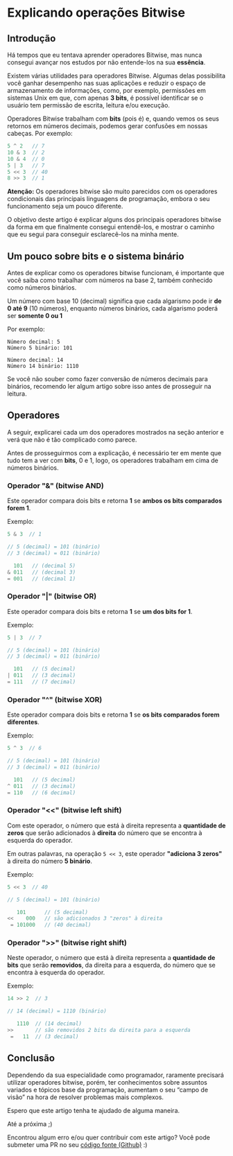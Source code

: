 # Explicando operações Bitwise
## Introdução
Há tempos que eu tentava aprender operadores Bitwise, mas nunca consegui avançar nos estudos por não entende-los na sua **essência**.

Existem várias utilidades para operadores Bitwise. Algumas delas possibilita você ganhar desempenho nas suas aplicações e reduzir o espaço de armazenamento de informações, como, por exemplo, permissões em sistemas Unix em que, com apenas **3 bits**, é possível identificar se o usuário tem permissão de escrita, leitura e/ou execução.

Operadores Bitwise trabalham com **bits** (pois é) e, quando vemos os seus retornos em números decimais, podemos gerar confusões em nossas cabeças. Por exemplo:
```php
5 ^ 2   // 7
10 & 3  // 2
10 & 4  // 0
5 | 3   // 7
5 << 3  // 40
8 >> 3  // 1
```

**Atenção:** Os operadores bitwise são muito parecidos com os operadores condicionais das principais linguagens de programação, embora o seu funcionamento seja um pouco diferente.

O objetivo deste artigo é explicar alguns dos principais operadores bitwise da forma em que finalmente consegui entendê-los, e mostrar o caminho que eu segui para conseguir esclarecê-los na minha mente.

## Um pouco sobre bits e o sistema binário
Antes de explicar como os operadores bitwise funcionam, é importante que você saiba como trabalhar com números na base 2, também conhecido como números binários.

Um número com base 10 (decimal) significa que cada algarismo pode ir **de 0 até 9** (10 números), enquanto números binários, cada algarismo poderá ser **somente 0 ou 1**

Por exemplo:
```
Número decimal: 5
Número 5 binário: 101

Número decimal: 14
Número 14 binário: 1110
```

Se você não souber como fazer conversão de números decimais para binários, recomendo ler algum artigo sobre isso antes de prosseguir na leitura.

## Operadores
A seguir, explicarei cada um dos operadores mostrados na seção anterior e verá que não é tão complicado como parece.

Antes de prosseguirmos com a explicação, é necessário ter em mente que tudo tem a ver com **bits**, 0 e 1, logo, os operadores trabalham em cima de números binários.

### Operador "&" (bitwise AND)
Este operador compara dois bits e retorna **1** se **ambos os bits comparados forem 1**.

Exemplo:
```php
5 & 3  // 1

// 5 (decimal) = 101 (binário)
// 3 (decimal) = 011 (binário)

  101   // (decimal 5)
& 011   // (decimal 3)
= 001   // (decimal 1)
```

### Operador "|" (bitwise OR)
Este operador compara dois bits e retorna **1** se **um dos bits for 1**.

Exemplo:
```php
5 | 3  // 7

// 5 (decimal) = 101 (binário)
// 3 (decimal) = 011 (binário)

  101   // (5 decimal)
| 011   // (3 decimal)
= 111   // (7 decimal)
```
### Operador "^" (bitwise XOR)
Este operador compara dois bits e retorna **1** se **os bits comparados forem diferentes**.

Exemplo:
```php
5 ^ 3  // 6

// 5 (decimal) = 101 (binário)
// 3 (decimal) = 011 (binário)

  101   // (5 decimal)
^ 011   // (3 decimal)
= 110   // (6 decimal)
```
### Operador "<<" (bitwise left shift)
Com este operador, o número que está à direita representa a **quantidade de zeros** que serão adicionados à **direita** do número que se encontra à esquerda do operador.

Em outras palavras, na operação `5 << 3`, este operador **"adiciona 3 zeros"** à direita do número **5 binário**.

Exemplo:
```php
5 << 3  // 40

// 5 (decimal) = 101 (binário)

   101      // (5 decimal)
<<    000   // são adicionados 3 "zeros" à direita
 = 101000   // (40 decimal)
```

### Operador ">>" (bitwise right shift)
Neste operador, o número que está à direita representa a **quantidade de bits** que serão **removidos**, da direita para a esquerda, do número que se encontra à esquerda do operador.

Exemplo:
```php
14 >> 2  // 3

// 14 (decimal) = 1110 (binário)

   1110  // (14 decimal)
>>       // são removidos 2 bits da direita para a esquerda
 =   11  // (3 decimal)
```

## Conclusão
Dependendo da sua especialidade como programador, raramente precisará utilizar operadores bitwise, porém, ter conhecimentos sobre assuntos variados e tópicos base da programação, aumentam o seu “campo de visão” na hora de resolver problemas mais complexos.

Espero que este artigo tenha te ajudado de alguma maneira.

Até a próxima ;)

Encontrou algum erro e/ou quer contribuir com este artigo? Você pode submeter uma PR no seu [código fonte (Github)](https://github.com/danilopinotti/blog-posts/blob/master/2021-03-13-explicando_operadores_bitwise.md)  :)
